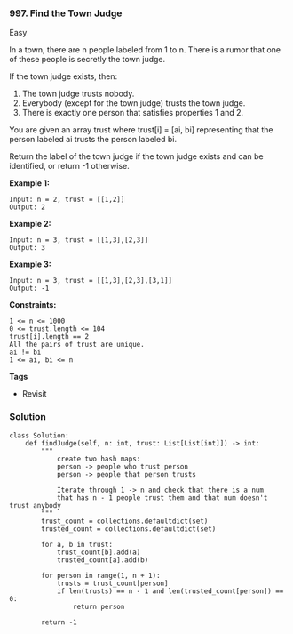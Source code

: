 ### 997. Find the Town Judge
Easy

In a town, there are n people labeled from 1 to n. There is a rumor that one of these people is secretly the town judge.

If the town judge exists, then:

1. The town judge trusts nobody.
2. Everybody (except for the town judge) trusts the town judge.
3. There is exactly one person that satisfies properties 1 and 2.

You are given an array trust where trust[i] = [ai, bi] representing that the person labeled ai trusts the person labeled bi.

Return the label of the town judge if the town judge exists and can be identified, or return -1 otherwise. 

**Example 1:**
```
Input: n = 2, trust = [[1,2]]
Output: 2
```

**Example 2:**
```
Input: n = 3, trust = [[1,3],[2,3]]
Output: 3
```

**Example 3:**
```
Input: n = 3, trust = [[1,3],[2,3],[3,1]]
Output: -1
``` 

**Constraints:**
```
1 <= n <= 1000
0 <= trust.length <= 104
trust[i].length == 2
All the pairs of trust are unique.
ai != bi
1 <= ai, bi <= n
```

**Tags**
- Revisit

### Solution
```
class Solution:
    def findJudge(self, n: int, trust: List[List[int]]) -> int:
        """
            create two hash maps:
            person -> people who trust person
            person -> people that person trusts
            
            Iterate through 1 -> n and check that there is a num
            that has n - 1 people trust them and that num doesn't trust anybody
        """
        trust_count = collections.defaultdict(set)
        trusted_count = collections.defaultdict(set)
        
        for a, b in trust:
            trust_count[b].add(a)
            trusted_count[a].add(b)
        
        for person in range(1, n + 1):
            trusts = trust_count[person]
            if len(trusts) == n - 1 and len(trusted_count[person]) == 0:
                return person
        
        return -1
            
        
```
